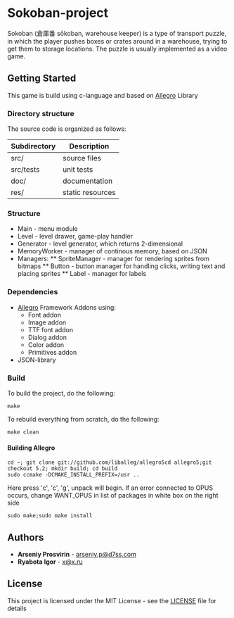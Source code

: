 # Sokoban-project
Sokoban (倉庫番 sōkoban, warehouse keeper) is a type of transport puzzle, in which the player pushes boxes or crates around in a warehouse, trying to get them to storage locations. The puzzle is usually implemented as a video game.

## Getting Started
This game is build using c-language and based on [Allegro](http://liballeg.org/) Library
### Directory structure
The source code is organized as follows:

Subdirectory | Description
-------------|-------------------
src/         | source files 
src/tests    | unit tests 
doc/         | documentation 
res/     | static resources
### Structure
* Main - menu module 
* Level - level drawer, game-play handler
* Generator - level generator, which returns 2-dimensional 
* MemoryWorker - manager of continous memory, based on JSON
* Managers:
	** SpriteManager - manager for rendering sprites from bitmaps
	** Button - button manager for handling clicks, writing text and placing sprites
	** Label - manager for labels
### Dependencies 
* [Allegro](http://liballeg.org/) Framework
	Addons using:
	* Font addon
	* Image addon
	* TTF font addon
	* Dialog addon
	* Color addon
	* Primitives addon
* JSON-library

### Build
To build the project, do the following:
````
make
````
To rebuild everything from scratch, do the following:
````
make clean
````
#### Building Allegro
````
cd ~; git clone git://github.com/liballeg/allegro5cd allegro5;git checkout 5.2; mkdir build; cd build
sudo ccmake -DCMAKE_INSTALL_PREFIX=/usr ..
````
Here press 'c', 'c', 'g', unpack will begin.
If an error connected to OPUS occurs, change WANT_OPUS in list of packages in white box on the right side
````
sudo make;sudo make install
````
## Authors
* **Arseniy Prosvirin** - arseniy.p@d7ss.com
* **Ryabota Igor** - x@x.ru
## License
This project is licensed under the MIT License - see the [LICENSE](LICENSE) file for details

